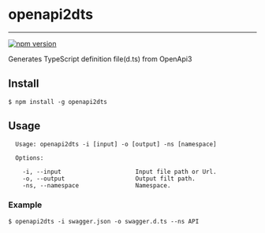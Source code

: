 # openapi2dts

---

[![npm version](https://badge.fury.io/js/openapi2dts.svg)](https://badge.fury.io/js/openapi2dts)

Generates TypeScript definition file(d.ts) from OpenApi3

## Install

```
$ npm install -g openapi2dts
```

## Usage

```
  Usage: openapi2dts -i [input] -o [output] -ns [namespace]

  Options:

    -i, --input                     Input file path or Url.
    -o, --output                    Output filt path.
    -ns, --namespace                Namespace.
```

### Example

```
$ openapi2dts -i swagger.json -o swagger.d.ts --ns API
```
